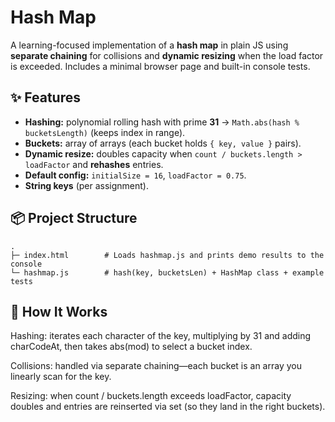 # Hash Map 

A learning-focused implementation of a **hash map** in plain JS using **separate chaining** for collisions and **dynamic resizing** when the load factor is exceeded. Includes a minimal browser page and built-in console tests.

## ✨ Features
- **Hashing:** polynomial rolling hash with prime **31** → `Math.abs(hash % bucketsLength)` (keeps index in range).
- **Buckets:** array of arrays (each bucket holds `{ key, value }` pairs).
- **Dynamic resize:** doubles capacity when `count / buckets.length > loadFactor` and **rehashes** entries.
- **Default config:** `initialSize = 16`, `loadFactor = 0.75`.
- **String keys** (per assignment).

## 📦 Project Structure
```text
.
├─ index.html        # Loads hashmap.js and prints demo results to the console
└─ hashmap.js        # hash(key, bucketsLen) + HashMap class + example tests

```

## 🧩 How It Works 

Hashing: iterates each character of the key, multiplying by 31 and adding charCodeAt, then takes abs(mod) to select a bucket index.

Collisions: handled via separate chaining—each bucket is an array you linearly scan for the key.

Resizing: when count / buckets.length exceeds loadFactor, capacity doubles and entries are reinserted via set (so they land in the right buckets).

